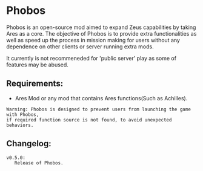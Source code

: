 Phobos
====

Phobos is an open-source mod aimed to expand Zeus capabilities by taking Ares as a core. The objective of Phobos is to provide extra functionalities as well as speed up the process in mission making for users without any dependence on other clients or server running extra mods.

It currently is not recommeneded for 'public server' play as some of features may be abused.

## Requirements:

* Ares Mod or any mod that contains Ares functions(Such as Achilles).
```
Warning: Phobos is designed to prevent users from launching the game with Phobos, 
if required function source is not found, to avoid unexpected behaviors.
```
## Changelog:
```
v0.5.0:
   Release of Phobos.
```
